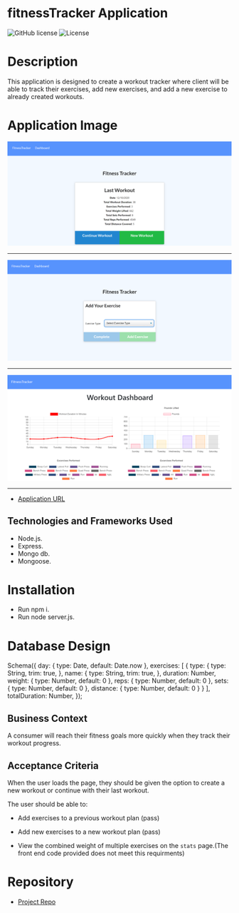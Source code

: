 # fitnessTracker Application

![GitHub license](https://img.shields.io/badge/Made%20by-%40Eng.JordanNaei-orange)
![License](https://img.shields.io/badge/License-ISC-blue.svg "License Badge")

# Description

This application is designed to create a workout tracker where client will be able to track their exercises, add new exercises, and add a new exercise to already created workouts.

# Application Image

![Application main screen](https://github.com/JordanNaei/fitnessTracker/blob/main/public/img/app1.PNG?raw=true)

<hr>

![Application Stat Page](https://github.com/JordanNaei/fitnessTracker/blob/main/public/img/app2.PNG?raw=true)

<hr>

![Application excercise Page](https://github.com/JordanNaei/fitnessTracker/blob/main/public/img/app3.PNG?raw=true)

<hr>

- [Application URL]()

## Technologies and Frameworks Used

- Node.js.
- Express.
- Mongo db.
- Mongoose.

# Installation

- Run npm i.
- Run node server.js.

# Database Design

Schema({
        day: {
        type: Date,
        default: Date.now
        },
        exercises: [
        {
        type: {
        type: String,
        trim: true,
        },
        name: {
        type: String,
        trim: true,
        },
        duration: Number,
        weight: {
        type: Number,
        default: 0
        },
        reps: {
        type: Number,
        default: 0
        },
        sets: {
        type: Number,
        default: 0
        },
        distance: {
        type: Number,
        default: 0
        }
        }
        ],
        totalDuration: Number,
});

## Business Context

A consumer will reach their fitness goals more quickly when they track their workout progress.

## Acceptance Criteria

When the user loads the page, they should be given the option to create a new workout or continue with their last workout.

The user should be able to:

  * Add exercises to a previous workout plan (pass)

  * Add new exercises to a new workout plan (pass)

  * View the combined weight of multiple exercises on the `stats` page.(The front end code provided does not meet this requirments)

# Repository

- [Project Repo](https://github.com/JordanNaei/fitnessTracker)